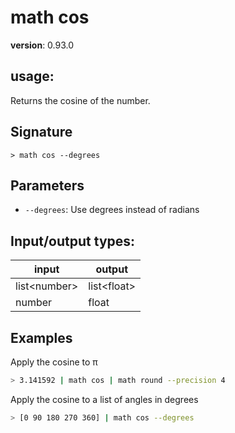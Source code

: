 # math cos

**version**: 0.93.0

## **usage**:

Returns the cosine of the number.

## Signature

`> math cos --degrees`

## Parameters

- `--degrees`: Use degrees instead of radians

## Input/output types:

| input          | output        |
| -------------- | ------------- |
| list\<number\> | list\<float\> |
| number         | float         |

## Examples

Apply the cosine to π

```bash
> 3.141592 | math cos | math round --precision 4
```

Apply the cosine to a list of angles in degrees

```bash
> [0 90 180 270 360] | math cos --degrees
```
